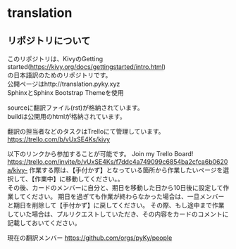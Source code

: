 # translation
## リポジトリについて
このリポジトリは、KivyのGetting started(https://kivy.org/docs/gettingstarted/intro.html)  
の日本語訳のためのリポジトリです。   
公開ページはhttp://translation.pyky.xyz   
SphinxとSphinx Bootstrap Themeを使用  

sourceに翻訳ファイル(rst)が格納されています。  
buildは公開用のhtmlが格納されています。

翻訳の担当者などのタスクはTrelloにて管理しています。  
https://trello.com/b/vUxSE4Ks/kivy

以下のリンクから参加することが可能です。
Join my Trello Board! https://trello.com/invite/b/vUxSE4Ks/f7ddc4a749099c6854ba2cfca6b0620a/kivy-
作業する際は、【手付かず】となっている箇所から作業したいページを選択して、【作業中】に移動してください。。  
その後、カードのメンバーに自分と、期日を移動した日から10日後に設定して作業してください。
期日を過ぎても作業が終わらなかった場合は、一旦メンバーと期日を削除して【手付かず】に戻してください。
その際、もし途中まで作業していた場合は、プルリクエストしていただき、その内容をカードのコメントに記載しておいてください。



現在の翻訳メンバー
https://github.com/orgs/pyKy/people

